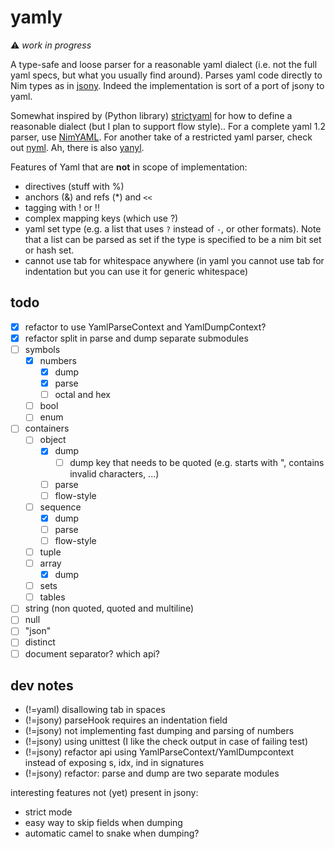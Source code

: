 # yamly

⚠️ *work in progress*

A type-safe and loose parser for a reasonable yaml dialect (i.e. not the full yaml specs, but what you usually find around).
Parses yaml code directly to Nim types as in [jsony](https://github.com/treeform/jsony).
Indeed the implementation is sort of a port of jsony to yaml.

Somewhat inspired by (Python library) [strictyaml](https://github.com/crdoconnor/strictyaml) for how to define a reasonable dialect (but I plan to support flow style)..
For a complete yaml 1.2 parser, use [NimYAML](https://github.com/flyx/NimYAML). 
For another take of a restricted yaml parser, check out [nyml](https://github.com/openpeep/nyml).
Ah, there is also [yanyl](https://github.com/tanelso2/yanyl).

Features of Yaml that are **not** in scope of implementation:
- directives (stuff with %)
- anchors (&) and refs (*) and `<<`
- tagging with ! or !!
- complex mapping keys (which use ?)
- yaml set type (e.g. a list that uses `?` instead of `-`, or other formats). Note that a list can be parsed as set if the type is specified to be a nim bit set or hash set.
- cannot use tab for whitespace anywhere (in yaml you cannot use tab for indentation but you can use it for generic whitespace)

## todo

- [x] refactor to use YamlParseContext and YamlDumpContext?
- [x] refactor split in parse and dump separate submodules
- [ ] symbols
  - [x] numbers
    - [x] dump
    - [x] parse
    - [ ] octal and hex
  - [ ] bool
  - [ ] enum
- [ ] containers
  - [ ] object
    - [x] dump
      - [ ] dump key that needs to be quoted (e.g. starts with ", contains invalid characters, ...)
    - [ ] parse
    - [ ] flow-style
  - [ ] sequence
    - [x] dump
    - [ ] parse
    - [ ] flow-style
  - [ ] tuple
  - [ ] array
    - [x] dump
  - [ ] sets
  - [ ] tables
- [ ] string (non quoted, quoted and multiline)
- [ ] null
- [ ] "json"
- [ ] distinct
- [ ] document separator? which api?

## dev notes

- (!=yaml) disallowing tab in spaces
- (!=jsony) parseHook requires an indentation field
- (!=jsony) not implementing fast dumping and parsing of numbers
- (!=jsony) using unittest (I like the check output in case of failing test)
- (!=jsony) refactor api using YamlParseContext/YamlDumpcontext instead of exposing s, idx, ind in signatures
- (!=jsony) refactor: parse and dump are two separate modules

interesting features not (yet) present in jsony:
- strict mode
- easy way to skip fields when dumping
- automatic camel to snake when dumping?
